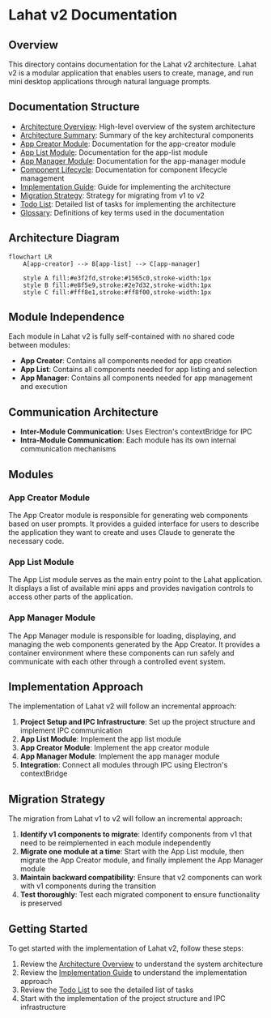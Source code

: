 # Lahat v2 Documentation

## Overview

This directory contains documentation for the Lahat v2 architecture. Lahat v2 is a modular application that enables users to create, manage, and run mini desktop applications through natural language prompts.

## Documentation Structure

- [Architecture Overview](./architecture-overview.md): High-level overview of the system architecture
- [Architecture Summary](./architecture-summary.md): Summary of the key architectural components
- [App Creator Module](./app-creator-module.md): Documentation for the app-creator module
- [App List Module](./app-list-module.md): Documentation for the app-list module
- [App Manager Module](./app-manager-module.md): Documentation for the app-manager module
- [Component Lifecycle](./component-lifecycle.md): Documentation for component lifecycle management
- [Implementation Guide](./implementation-guide.md): Guide for implementing the architecture
- [Migration Strategy](./migration-strategy.md): Strategy for migrating from v1 to v2
- [Todo List](./todo-list.md): Detailed list of tasks for implementing the architecture
- [Glossary](./glossary.md): Definitions of key terms used in the documentation

## Architecture Diagram

```mermaid
flowchart LR
    A[app-creator] --> B[app-list] --> C[app-manager]
    
    style A fill:#e3f2fd,stroke:#1565c0,stroke-width:1px
    style B fill:#e8f5e9,stroke:#2e7d32,stroke-width:1px
    style C fill:#fff8e1,stroke:#ff8f00,stroke-width:1px
```

## Module Independence

Each module in Lahat v2 is fully self-contained with no shared code between modules:

- **App Creator**: Contains all components needed for app creation
- **App List**: Contains all components needed for app listing and selection
- **App Manager**: Contains all components needed for app management and execution

## Communication Architecture

- **Inter-Module Communication**: Uses Electron's contextBridge for IPC
- **Intra-Module Communication**: Each module has its own internal communication mechanisms

## Modules

### App Creator Module

The App Creator module is responsible for generating web components based on user prompts. It provides a guided interface for users to describe the application they want to create and uses Claude to generate the necessary code.

### App List Module

The App List module serves as the main entry point to the Lahat application. It displays a list of available mini apps and provides navigation controls to access other parts of the application.

### App Manager Module

The App Manager module is responsible for loading, displaying, and managing the web components generated by the App Creator. It provides a container environment where these components can run safely and communicate with each other through a controlled event system.

## Implementation Approach

The implementation of Lahat v2 will follow an incremental approach:

1. **Project Setup and IPC Infrastructure**: Set up the project structure and implement IPC communication
2. **App List Module**: Implement the app list module
3. **App Creator Module**: Implement the app creator module
4. **App Manager Module**: Implement the app manager module
5. **Integration**: Connect all modules through IPC using Electron's contextBridge

## Migration Strategy

The migration from Lahat v1 to v2 will follow an incremental approach:

1. **Identify v1 components to migrate**: Identify components from v1 that need to be reimplemented in each module independently
2. **Migrate one module at a time**: Start with the App List module, then migrate the App Creator module, and finally implement the App Manager module
3. **Maintain backward compatibility**: Ensure that v2 components can work with v1 components during the transition
4. **Test thoroughly**: Test each migrated component to ensure functionality is preserved

## Getting Started

To get started with the implementation of Lahat v2, follow these steps:

1. Review the [Architecture Overview](./architecture-overview.md) to understand the system architecture
2. Review the [Implementation Guide](./implementation-guide.md) to understand the implementation approach
3. Review the [Todo List](./todo-list.md) to see the detailed list of tasks
4. Start with the implementation of the project structure and IPC infrastructure
